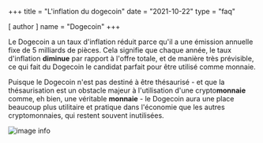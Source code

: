 +++
title = "L'inflation du dogecoin"
date = "2021-10-22"
type = "faq"

[ author ]
  name = "Dogecoin"
+++

Le Dogecoin a un taux d'inflation réduit parce qu'il a une émission annuelle fixe de 5 milliards de pièces. Cela signifie que chaque année, le taux d'inflation **diminue** par rapport à l'offre totale, et de manière très prévisible, ce qui fait du Dogecoin le candidat parfait pour être utilisé comme monnaie.  

Puisque le Dogecoin n'est pas destiné à être thésaurisé - et que la thésaurisation est un obstacle majeur à l'utilisation d'une crypto**monnaie** comme, eh bien, une véritable **monnaie** - le Dogecoin aura une place beaucoup plus utilitaire et pratique dans l'économie que les autres cryptomonnaies, qui restent souvent inutilisées. 

![image info](/assets/images/dogepedia/10.png)